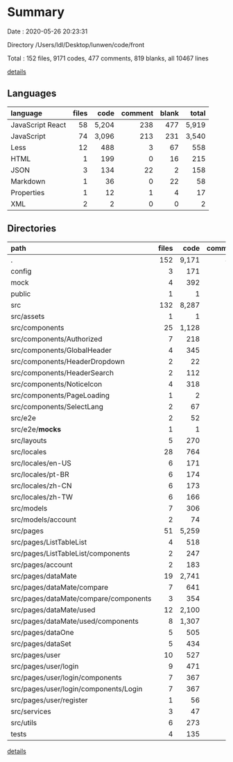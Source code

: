 # Summary

Date : 2020-05-26 20:23:31

Directory /Users/ldl/Desktop/lunwen/code/front

Total : 152 files,  9171 codes, 477 comments, 819 blanks, all 10467 lines

[details](details.md)

## Languages
| language | files | code | comment | blank | total |
| :--- | ---: | ---: | ---: | ---: | ---: |
| JavaScript React | 58 | 5,204 | 238 | 477 | 5,919 |
| JavaScript | 74 | 3,096 | 213 | 231 | 3,540 |
| Less | 12 | 488 | 3 | 67 | 558 |
| HTML | 1 | 199 | 0 | 16 | 215 |
| JSON | 3 | 134 | 22 | 2 | 158 |
| Markdown | 1 | 36 | 0 | 22 | 58 |
| Properties | 1 | 12 | 1 | 4 | 17 |
| XML | 2 | 2 | 0 | 0 | 2 |

## Directories
| path | files | code | comment | blank | total |
| :--- | ---: | ---: | ---: | ---: | ---: |
| . | 152 | 9,171 | 477 | 819 | 10,467 |
| config | 3 | 171 | 36 | 4 | 211 |
| mock | 4 | 392 | 5 | 35 | 432 |
| public | 1 | 1 | 0 | 0 | 1 |
| src | 132 | 8,287 | 390 | 724 | 9,401 |
| src/assets | 1 | 1 | 0 | 0 | 1 |
| src/components | 25 | 1,128 | 82 | 144 | 1,354 |
| src/components/Authorized | 7 | 218 | 46 | 52 | 316 |
| src/components/GlobalHeader | 4 | 345 | 34 | 41 | 420 |
| src/components/HeaderDropdown | 2 | 22 | 0 | 6 | 28 |
| src/components/HeaderSearch | 2 | 112 | 0 | 6 | 118 |
| src/components/NoticeIcon | 4 | 318 | 0 | 28 | 346 |
| src/components/PageLoading | 1 | 2 | 1 | 2 | 5 |
| src/components/SelectLang | 2 | 67 | 0 | 8 | 75 |
| src/e2e | 2 | 52 | 0 | 8 | 60 |
| src/e2e/__mocks__ | 1 | 1 | 0 | 1 | 2 |
| src/layouts | 5 | 270 | 33 | 38 | 341 |
| src/locales | 28 | 764 | 0 | 32 | 796 |
| src/locales/en-US | 6 | 171 | 0 | 6 | 177 |
| src/locales/pt-BR | 6 | 174 | 0 | 6 | 180 |
| src/locales/zh-CN | 6 | 173 | 0 | 6 | 179 |
| src/locales/zh-TW | 6 | 166 | 0 | 6 | 172 |
| src/models | 7 | 306 | 3 | 32 | 341 |
| src/models/account | 2 | 74 | 0 | 6 | 80 |
| src/pages | 51 | 5,259 | 208 | 394 | 5,861 |
| src/pages/ListTableList | 4 | 518 | 12 | 37 | 567 |
| src/pages/ListTableList/components | 2 | 247 | 0 | 18 | 265 |
| src/pages/account | 2 | 183 | 0 | 20 | 203 |
| src/pages/dataMate | 19 | 2,741 | 123 | 171 | 3,035 |
| src/pages/dataMate/compare | 7 | 641 | 31 | 53 | 725 |
| src/pages/dataMate/compare/components | 3 | 354 | 13 | 28 | 395 |
| src/pages/dataMate/used | 12 | 2,100 | 92 | 118 | 2,310 |
| src/pages/dataMate/used/components | 8 | 1,307 | 26 | 92 | 1,425 |
| src/pages/dataOne | 5 | 505 | 69 | 31 | 605 |
| src/pages/dataSet | 5 | 434 | 4 | 35 | 473 |
| src/pages/user | 10 | 527 | 0 | 71 | 598 |
| src/pages/user/login | 9 | 471 | 0 | 65 | 536 |
| src/pages/user/login/components | 7 | 367 | 0 | 50 | 417 |
| src/pages/user/login/components/Login | 7 | 367 | 0 | 50 | 417 |
| src/pages/user/register | 1 | 56 | 0 | 6 | 62 |
| src/services | 3 | 47 | 0 | 10 | 57 |
| src/utils | 6 | 273 | 30 | 35 | 338 |
| tests | 4 | 135 | 23 | 23 | 181 |

[details](details.md)